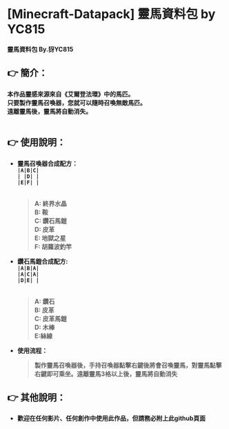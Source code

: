 # [Minecraft-Datapack] <b>靈馬資料包<b/> by YC815
靈馬資料包 By.犽YC815
## <b> 👉 簡介：<b/>
本作品靈感來源來自《艾爾登法環》中的馬匹。<br>
只要製作靈馬召喚器，您就可以隨時召喚無敵馬匹。<br>
遠離靈馬後，靈馬將自動消失。<br><br>

## <b> 👉 使用說明：<b/>
- 靈馬召喚器合成配方：<br>
`|A|B|C|`<br>
`| |D| |`<br>
`|E|F| |`<br><br>
  >A: 終界水晶<br>
  B: 鞍<br>
  C: 鑽石馬鎧<br>
  D: 皮革<br>
  E: 地獄之星<br>
  F: 胡蘿波釣竿<br>
- 鑽石馬鎧合成配方:<br>
`|A|B|A|`<br>
`|A|C|A|`<br>
`|D|E| |`<br><br>
  > A: 鑽石<br>
  B: 皮革<br>
  C: 皮革馬鎧<br>
  D: 木棒<br>
  E:絲線<br>
- 使用流程：<br>
  > 製作靈馬召喚器後，手持召喚器點擊右鍵後將會召喚靈馬，對靈馬點擊右鍵即可乘坐。遠離靈馬3格以上後，靈馬將自動消失
## <b> 👉 其他說明：<b/>
- 歡迎在任何影片、任何創作中使用此作品，但請務必附上此github頁面

